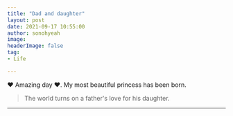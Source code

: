 ```yaml
---
title: "Dad and daughter"
layout: post
date: 2021-09-17 10:55:00
author: sonohyeah
image: 
headerImage: false
tag:
- Life

---
```


❤ Amazing day ❤. My most beautiful princess has been born.

> The world turns on a father's love for his daughter.

---
